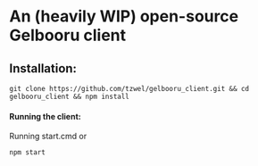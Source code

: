 # An (heavily WIP) open-source Gelbooru client

## Installation:
```
git clone https://github.com/tzwel/gelbooru_client.git && cd gelbooru_client && npm install
```

#### Running the client:
Running start.cmd or

```
npm start
```
